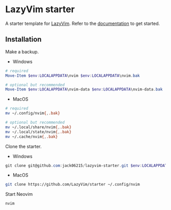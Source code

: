 # LazyVim starter

A starter template for [LazyVim](https://github.com/LazyVim/LazyVim).
Refer to the [documentation](https://lazyvim.github.io/installation) to get started.

## Installation

Make a backup.

- Windows

```ps1
# required
Move-Item $env:LOCALAPPDATA\nvim $env:LOCALAPPDATA\nvim.bak

# optional but recommended
Move-Item $env:LOCALAPPDATA\nvim-data $env:LOCALAPPDATA\nvim-data.bak
```

- MacOS

```sh
# required
mv ~/.config/nvim{,.bak}

# optional but recommended
mv ~/.local/share/nvim{,.bak}
mv ~/.local/state/nvim{,.bak}
mv ~/.cache/nvim{,.bak}
```

Clone the starter.

- Windows

```ps1
git clone git@github.com:jack06215/lazyvim-starter.git $env:LOCALAPPDATA\nvim
```

- MacOS

```sh
git clone https://github.com/LazyVim/starter ~/.config/nvim
```

Start Neovim

```sh
nvim
```
